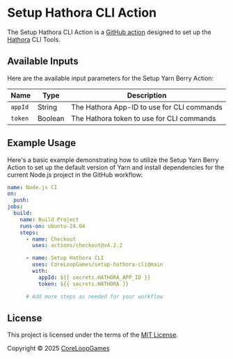 # Setup Hathora CLI Action

The Setup Hathora CLI Action is a [GitHub action](https://github.com/features/actions) designed to set up the [Hathora](https://hathora.dev/) CLI Tools.

## Available Inputs

Here are the available input parameters for the Setup Yarn Berry Action:

| Name    | Type    | Description                                |
|---------| ------- |--------------------------------------------|
| `appId` | String  | The Hathora App-ID to use for CLI commands |
| `token` | Boolean | The Hathora token to use for CLI commands  |

## Example Usage

Here's a basic example demonstrating how to utilize the Setup Yarn Berry Action to set up the default version of Yarn and install dependencies for the current Node.js project in the GitHub workflow:

```yaml
name: Node.js CI
on:
  push:
jobs:
  build:
    name: Build Project
    runs-on: ubuntu-24.04
    steps:
      - name: Checkout
        uses: actions/checkout@v4.2.2

      - name: Setup Hathora CLI
        uses: CoreLoopGames/setup-hathora-cli@main
        with:
          appId: ${{ secrets.HATHORA_APP_ID }}
          token: ${{ secrets.HATHORA }}

      # Add more steps as needed for your workflow
```

## License

This project is licensed under the terms of the [MIT License](./LICENSE).

Copyright © 2025 [CoreLoopGames](https://github.com/CoreLoopGames/)